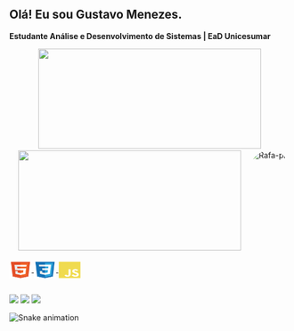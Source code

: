 ## Olá! Eu sou Gustavo Menezes.
**Estudante Análise e Desenvolvimento de Sistemas | EaD Unicesumar**

<div align="center">
  <a href="https://github.com/gustavoacmenezes89">
   <img width="400em" height="180em" src="https://github-readme-stats.vercel.app/api?username=gustavoacmenezes89&show_icons=true&theme=merko&include_all_commits=true&count_private=true"/>
   <img width="400em"height="180em" src="https://github-readme-stats.vercel.app/api/top-langs/?username=gustavoacmenezes89&layout=compact&langs_count=7&theme=merko"/>
   <img align="right" alt="Rafa-pic" height="150" style="border-radius:50px;" src="http://www.rw-designer.com/icon-image/18638-256x256x32.png"> 
</div>

<div style="display: inline_block"><br>
  <img align="center" alt="gmz-HTML" height="30" width="40" src="https://raw.githubusercontent.com/devicons/devicon/master/icons/html5/html5-original.svg">
  <img align="center" alt="gmz-CSS" height="30" width="40" src="https://raw.githubusercontent.com/devicons/devicon/master/icons/css3/css3-original.svg">
  <img align="center" alt="gmz-Js" height="30" width="40" src="https://raw.githubusercontent.com/devicons/devicon/master/icons/javascript/javascript-plain.svg">
</div>
  
  ##
  
<div> 
  <a href="https://www.linkedin.com/in/gustavo-menezes-b117851b9/" target="_blank"><img src="https://img.shields.io/badge/-LinkedIn-%230077B5?style=for-the-badge&logo=linkedin&logoColor=white" target="_blank"></a> 
  <a href="https://instagram.com/gustavomnzs89" target="_blank"><img src="https://img.shields.io/badge/-Instagram-%23E4405F?style=for-the-badge&logo=instagram&logoColor=white" target="_blank"></a>
  <a href = "mailto:contatogustavoacmenezes89@gmail.com"><img src="https://img.shields.io/badge/-Gmail-%23333?style=for-the-badge&logo=gmail&logoColor=white" target="_blank"></a>
  
  <br />
  
  ![Snake animation](https://i.pinimg.com/originals/b4/e3/71/b4e371619042d1e80918d09904e90f7d.gif)
 
</div>

